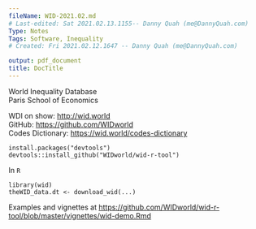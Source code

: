 ```yaml
---
fileName: WID-2021.02.md
# Last-edited: Sat 2021.02.13.1155-- Danny Quah (me@DannyQuah.com)
Type: Notes
Tags: Software, Inequality 
# Created: Fri 2021.02.12.1647 -- Danny Quah (me@DannyQuah.com)

output: pdf_document
title: DocTitle
---
```

World Inequality Database  
Paris School of Economics  

WDI on show: http://wid.world  
GitHub: https://github.com/WIDworld  
Codes Dictionary: https://wid.world/codes-dictionary  

```
install.packages("devtools")
devtools::install_github("WIDworld/wid-r-tool")
```
In `R`  
```
library(wid)
theWID_data.dt <- download_wid(...)
```

Examples and vignettes at https://github.com/WIDworld/wid-r-tool/blob/master/vignettes/wid-demo.Rmd  





<!---
   Invisible section // WID-2021.02.md
-->

